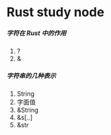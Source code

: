 # Rust study node

##### 字符在 Rust 中的作用
1. ?
2. &


##### 字符串的几种表示

1. String
2. 字面值
3. &String
4. &s[..]
5. &str
